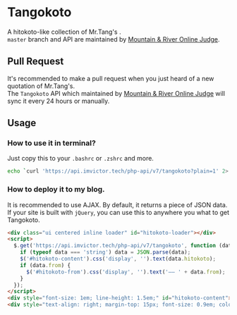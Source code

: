 # Tangokoto
A hitokoto-like collection of Mr.Tang's .  
`master` branch and API are maintained by [Mountain & River Online Judge](https://mr.imvictor.tech/).
## Pull Request
It's recommended to make a pull request when you just heard of a new quotation of Mr.Tang's.  
The `Tangokoto` API which maintained by [Mountain & River Online Judge](https://mr.imvictor.tech/) will sync it every 24 hours or manually.
## Usage
### How to use it in terminal?
Just copy this to your `.bashrc` or `.zshrc` and more.
```bash
echo `curl 'https://api.imvictor.tech/php-api/v7/tangokoto?plain=1' 2> /dev/null`
```

### How to deploy it to my blog.
It is recommended to use AJAX. By default, it returns a piece of JSON data. 
If your site is built with `jQuery`, you can use this to anywhere you what to get Tangokoto.
```html
<div class="ui centered inline loader" id="hitokoto-loader"></div>
<script>
  $.get('https://api.imvictor.tech/php-api/v7/tangokoto', function (data) {
    if (typeof data === 'string') data = JSON.parse(data);
    $('#hitokoto-content').css('display', '').text(data.hitokoto);
    if (data.from) {
      $('#hitokoto-from').css('display', '').text('—— ' + data.from);
    }
  });
</script>
<div style="font-size: 1em; line-height: 1.5em;" id="hitokoto-content"></div>
<div style="text-align: right; margin-top: 15px; font-size: 0.9em; color: rgb(102, 102, 102);" id="hitokoto-from"></div>
```
